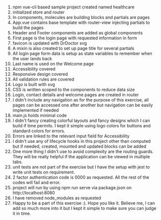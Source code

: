 1. npm vue-cli based sample project created named healthcare
2. initialized store and router
3. In components, molecules are building blocks and partials are pages
4. App.vue contains base template with router-view injecting partials to build the pages
5. Header and Footer components are added as global components
6. First page is the login page with requested information in form
7. favicon is updated with DrDoctor svg
8. A mixin is also created to set up page title for several partials
9. All login page form data is setup as state variables to remember when the user lands back
10. Last name is used on the Welcome page
11. Accessibility covered
12. Responsive design covered
13. All validation rules are covered
14. Logo is built with svg
15. CSS is written scoped to the components to reduce data size
16. Login, contact details and welcome pages are created in router
17. I didn't include any navigation as for the purpose of this exercise, all pages can be accessed one after another but navigation can be easily implemented if needed
18. main.js holds minimal code
19. I didn't fancy creating colorful layouts and fancy designs which I can build if time permits. I kept it simple using logo colors for buttons and standard colors for errors.
20. Errors are linked to the relevant input field for Accessibility
21. I didn't use any of lifecycle hooks in this project other than computed but if needed, created, mounted and updated blocks can be added
22. One more thing I didn't use to avoid complexity are the routing guards. They will be really helpful if the application can be viewed in multiple tabs.
23. unit tests are not part of the exercise but I have the setup with jest to write unit tests on requirement.
24. 2 factor authentication code is 0000 as requested. All the rest of the codes will fail and error.
25. project will run by using npm run serve via package.json on http://localhost:8080
26. I have removed node_modules as requested
27. Happy to be a part of this exercise :). Hope you like it. Believe me, I can add so much more into it but I kept it simple to make sure you can judge it in time.
